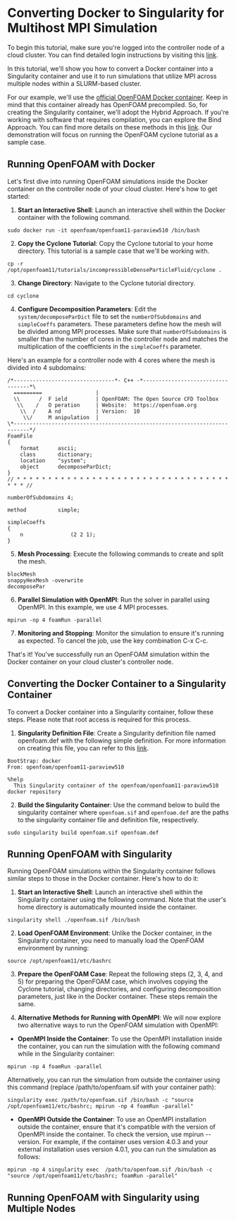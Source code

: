 # Converting Docker to Singularity for Multihost MPI Simulation
To begin this tutorial, make sure you're logged into the controller node of a cloud cluster. You can find detailed login instructions by visiting this [link](https://parallelworks.com/docs/compute/logging-in-controller).

In this tutorial, we'll show you how to convert a Docker container into a Singularity container and use it to run simulations that utilize MPI across multiple nodes within a SLURM-based cluster.

For our example, we'll use the [official OpenFOAM Docker container](https://hub.docker.com/r/openfoam/openfoam11-paraview510). Keep in mind that this container already has OpenFOAM precompiled. So, for creating the Singularity container, we'll adopt the Hybrid Approach. If you're working with software that requires compilation, you can explore the Bind Approach. You can find more details on these methods in this [link](https://docs.sylabs.io/guides/3.7/user-guide/mpi.html#singularity-and-mpi-applications). Our demonstration will focus on running the OpenFOAM cyclone tutorial as a sample case.


## Running OpenFOAM with Docker
Let's first dive into running OpenFOAM simulations inside the Docker container on the controller node of your cloud cluster. Here's how to get started:

1. **Start an Interactive Shell**: Launch an interactive shell within the Docker container with the following command.

```
sudo docker run -it openfoam/openfoam11-paraview510 /bin/bash
```

2. **Copy the Cyclone Tutorial**: Copy the Cyclone tutorial to your home directory. This tutorial is a sample case that we'll be working with.

```
cp -r /opt/openfoam11/tutorials/incompressibleDenseParticleFluid/cyclone .
```


3. **Change Directory**: Navigate to the Cyclone tutorial directory.
```
cd cyclone
```

4. **Configure Decomposition Parameters**: Edit the `system/decomposeParDict` file to set the `numberOfSubdomains` and `simpleCoeffs` parameters. These parameters define how the mesh will be divided among MPI processes. Make sure that `numberOfSubdomains` is smaller than the number of cores in the controller node and matches the multiplication of the coefficients in the `simpleCoeffs` parameter.

Here's an example for a controller node with 4 cores where the mesh is divided into 4 subdomains:

```
/*--------------------------------*- C++ -*----------------------------------*\
  =========                 |
  \\      /  F ield         | OpenFOAM: The Open Source CFD Toolbox
   \\    /   O peration     | Website:  https://openfoam.org
    \\  /    A nd           | Version:  10
     \\/     M anipulation  |
\*---------------------------------------------------------------------------*/
FoamFile
{
    format      ascii;
    class       dictionary;
    location    "system";
    object      decomposeParDict;
}
// * * * * * * * * * * * * * * * * * * * * * * * * * * * * * * * * * * * * * //

numberOfSubdomains 4;

method          simple;

simpleCoeffs
{
    n               (2 2 1);
}
```

5. **Mesh Processing**: Execute the following commands to create and split the mesh.

```
blockMesh
snappyHexMesh -overwrite
decomposePar
```

6. **Parallel Simulation with OpenMPI**: Run the solver in parallel using OpenMPI. In this example, we use 4 MPI processes.

```
mpirun -np 4 foamRun -parallel
```

7. **Monitoring and Stopping**: Monitor the simulation to ensure it's running as expected. To cancel the job, use the key combination C-x C-c.

That's it! You've successfully run an OpenFOAM simulation within the Docker container on your cloud cluster's controller node.

## Converting the Docker Container to a Singularity Container
To convert a Docker container into a Singularity container, follow these steps. Please note that root access is required for this process.


1. **Singularity Definition File**: Create a Singularity definition file named openfoam.def with the following simple definition. For more information on creating this file, you can refer to this [link](https://docs.sylabs.io/guides/3.7/user-guide/definition_files.html).

```
BootStrap: docker
From: openfoam/openfoam11-paraview510

%help
  This Singularity container of the openfoam/openfoam11-paraview510 docker repository

```

2. **Build the Singularity Container**: Use the command below to build the singularity container where `openfoam.sif` and `openfoam.def` are the paths to the singularity container file and definition file, respectively.

```
sudo singularity build openfoam.sif openfoam.def
```


## Running OpenFOAM with Singularity
Running OpenFOAM simulations within the Singularity container follows similar steps to those in the Docker container. Here's how to do it:

1. **Start an Interactive Shell**: Launch an interactive shell within the Singularity container using the following command. Note that the user's home directory is automatically mounted inside the container.

```
singularity shell ./openfoam.sif /bin/bash
```

2. **Load OpenFOAM Environment**: Unlike the Docker container, in the Singularity container, you need to manually load the OpenFOAM environment by running:

```
source /opt/openfoam11/etc/bashrc
```

3. **Prepare the OpenFOAM Case**: Repeat the following steps (2, 3, 4, and 5) for preparing the OpenFOAM case, which involves copying the Cyclone tutorial, changing directories, and configuring decomposition parameters, just like in the Docker container. These steps remain the same.



4. **Alternative Methods for Running with OpenMPI**: We will now explore two alternative ways to run the OpenFOAM simulation with OpenMPI:

- **OpenMPI Inside the Container**: To use the OpenMPI installation inside the container, you can run the simulation with the following command while in the Singularity container:

```
mpirun -np 4 foamRun -parallel
```


Alternatively, you can run the simulation from outside the container using this command (replace /path/to/openfoam.sif with your container path):

```
singularity exec /path/to/openfoam.sif /bin/bash -c "source /opt/openfoam11/etc/bashrc; mpirun -np 4 foamRun -parallel"
```

- **OpenMPI Outside the Container**:  To use an OpenMPI installation outside the container, ensure that it's compatible with the version of OpenMPI inside the container. To check the version, use mpirun --version. For example, if the container uses version 4.0.3 and your external installation uses version 4.0.1, you can run the simulation as follows:


```
mpirun -np 4 singularity exec  /path/to/openfoam.sif /bin/bash -c "source /opt/openfoam11/etc/bashrc; foamRun -parallel"
```


## Running OpenFOAM with Singularity using Multiple Nodes

